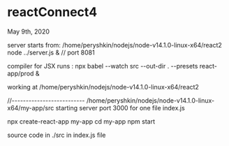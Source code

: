 # reactConnect4

May 9th, 2020

server starts from:
/home/peryshkin/nodejs/node-v14.1.0-linux-x64/react2
node ../server.js &   // port 8081

compiler for JSX runs :
npx babel --watch src --out-dir . --presets react-app/prod  &

working at /home/peryshkin/nodejs/node-v14.1.0-linux-x64/react2

//--------------------------
/home/peryshkin/nodejs/node-v14.1.0-linux-x64/my-app/src
starting server port 3000 for one file index.js

npx create-react-app my-app
cd my-app
npm start

source code in ./src in index.js file

